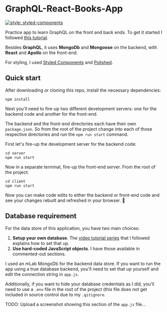 # GraphQL-React-Books-App
[![style: styled-components](https://img.shields.io/badge/style-%F0%9F%92%85%20styled--components-orange.svg?colorB=daa357&colorA=db748e)](https://github.com/styled-components/styled-components)

Practice app to learn GraphQL on the front and back ends.  To get it started I followed [this tutorial](https://www.youtube.com/watch?v=ed8SzALpx1Q).

Besides **GraphQL**, it uses **MongoDb** and **Mongoose** on the backend, with **React** and **Apollo** on the front-end.

For styling, I used [Styled Components](https://www.styled-components.com/) and [Polished](https://polished.js.org/).

Quick start
-----------
After downloading or cloning this repo, install the necessary dependencies:
```
npm install
```

Next you'll need to fire-up two different development servers: one for the backend code and another for the front-end.

The backend and the front-end directories each have their own `package.json`.  So from the root of the project change into each of those respective directories and run the `npm run start` command.

First let's fire-up the development server for the backend code:
```
cd server
npm run start
```
Now in a separate terminal, fire-up the front-end server.  From the root of the project:
```
cd client
npm run start
```
Now you can make code edits to either the backend or front-end code and see your changes rebuilt and refreshed in your browser. 🙌

Database requirement
--------------------
For the data store of this application, you have two main choices:
1. **Setup your own database**.  The [video tutorial series](https://www.youtube.com/watch?v=ed8SzALpx1Q) that I followed explains how to set that up.
2. **Use hard-coded JavaScript objects**.  I have those available in commented-out sections.

I used an mLab MongoDb for the backend data store.  If you want to run the app using a true database backend, you'll need to set that up yourself and edit the connection string in `app.js`.

Additionally, if you want to hide your database credentials as I did, you'll need to use a `.env` file in the root of the project (this file does not get included in source control due to my `.gitignore`.

TODO: Upload a screenshot showing this section of the `app.js` file...




